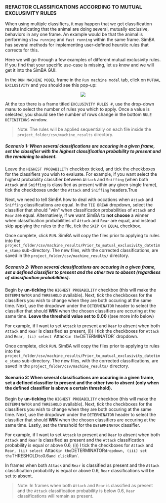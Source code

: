 
### REFACTOR CLASSIFICATIONS ACCORDING TO MUTUAL EXCLUSIVITY RULES

When using multiple classifiers, it may happen that we get classification results indicating that the animal are doing several, mutually exclusive, behaviors in any one frame. An example would be that the animal is performing `slow running` and `fast running` within the same frame. SimBA has several methods for implementing user-defined heurstic rules that corrects for this. 

Here we will go through a few examples of different mutual exclusivity rules. If you find that your specific use-case is missing, let us know and we will get it into the SimBA GUI. 

In the `RUN MACHINE MODEL` frame in the `Run machine model` tab, click on `MUTUAL EXCLUSIVITY` and you should see this pop-up:

<p align="center">
<img src="https://github.com/sgoldenlab/simba/blob/master/images/roi_new_1.png" />
</p>

At the top there is a frame titled `EXCLUSIVITY RULES #`, use the drop-down manu to select the number of rules you which to apply. Once a value is selected, you should see the number of rows change in the bottom `RULE DEFINITIONS` window. 

>Note: The rules will be applied sequentially on each file inside the `project_folder/csv/machine_results` directory.

##### Scenario 1: When several classifications are occuring in a given frame, set the classifier with the highest classification probability to present and the remaining to absent.

Leave the `HIGHEST PROBABILITY` checkbox ticked, and tick the checkboxes for the classifiers you wish to evaluate. For example,
if you want select the highest probability classifier between `Attack` and `Sniffing` (when both `Attack` and `Sniffing` is classified as present within any given single frame), tick the checkboxes under the `Attack` and `Sniffing` headers.True

Next, we need to tell SimBA how to deal with occations when `Attack` and `Sniffing` classifications are equal. In the `TIE BREAK` dropdown, select the classifier that should "win" when classification probabilities of `Attack` and `Rear` are equal.
Alternatively, if we want SimBA to **not choose** a winner when classification probabilities of `Attack` and `Rear` are equal, and instead skip applying the rules to the file, tick the `SKIP ON EQUAL` checkbox.

Once complete, click `RUN`. SimBA will copy the files prior to applying to rules into the `project_folder/csv/machine_results/Prior_to_mutual_exclusivity_datetime_stamp` sub-directory. The new files, with the corrected classifications, are saved in the  `project_folder/csv/machine_results/` directory.

##### Scenario 2: When several classifications are occuring in a given frame, set a defined classifier to present and the other two to absent (regardless of classification probabilities).

Begin by **un-ticking** the `HIGHEST PROBABILITY` checkbox (this will make the `DETERMINATOR` and `THRESHOLD` available). Next, tick the checkboxes for the classifiers you wish to change when they are both occuring at the same time. Next, use the dropdown under the `DETERMINATOR` header to select the classifier that
should **WIN** when the chosen classifiers are occuring at the same time. **Leave the threshold value set to 0.00** ((see more info below)

For example, if I want to set `Attack` to present and `Rear` to absent when both `Attack` and `Rear` is classified as present, (i)) 
I tick the checkboxes for `Attack` and `Rear, (ii) select `Attack` in the `DETERMINATOR` dropdown.

Once complete, click `RUN`. SimBA will copy the files prior to applying to rules into the `project_folder/csv/machine_results/Prior_to_mutual_exclusivity_datetime_stamp` sub-directory. The new files, with the corrected classifications, are saved in the  `project_folder/csv/machine_results/` directory.

#### Scenario 3: When several classifications are occuring in a given frame, set a defined classifier to present and the other two to absent (only when the defined classifier is above a certain threshold).

Begin by **un-ticking** the `HIGHEST PROBABILITY` checkbox (this will make the `DETERMINATOR` and `THRESHOLD` available). Next, tick the checkboxes for the classifiers you wish to change when they are both occuring at the same time. Next, use the dropdown under the `DETERMINATOR` header to select the classifier that
should **WIN** when the chosen classifiers are occuring at the same time. Lastly, set the threshold for the `DETERMINATOR` classifier.

For example, if I want to set `Attack` to present and `Rear` to absent when both `Attack` and `Rear` is classified as present and the `Attack` classification probability is equal or above 0.6, (i))
I tick the checkboxes for `Attack` and `Rear, (ii) select `Attack` in the `DETERMINATOR` dropdown, (iii) set the `THRESHOLD` to `0.6` and click `Run`. 
    
In frames when both `Attack` and `Rear` is classified as present and the `Attack` classification probability is equal or above 0.6, `Rear` classifications will be set to absent. 
    
> Note: In frames when both `Attack` and `Rear` is classified as present and the `Attack` classification probability is below 0.6, `Rear` classifications will remain as present.














